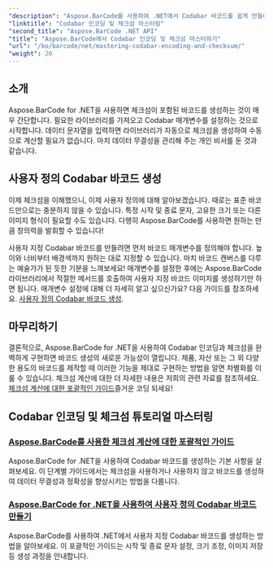 ```yaml
---
"description": "Aspose.BarCode를 사용하여 .NET에서 Codabar 바코드를 쉽게 만들어 보세요. 체크섬 계산 및 사용자 지정 바코드 생성에 대한 튜토리얼을 살펴보세요."
"linktitle": "Codabar 인코딩 및 체크섬 마스터링"
"second_title": "Aspose.BarCode .NET API"
"title": "Aspose.BarCode에서 Codabar 인코딩 및 체크섬 마스터하기"
"url": "/ko/barcode/net/mastering-codabar-encoding-and-checksum/"
"weight": 20
---
```


## 소개

Aspose.BarCode for .NET을 사용하면 체크섬이 포함된 바코드를 생성하는 것이 매우 간단합니다. 필요한 라이브러리를 가져오고 Codabar 매개변수를 설정하는 것으로 시작합니다. 데이터 문자열을 입력하면 라이브러리가 자동으로 체크섬을 생성하여 수동으로 계산할 필요가 없습니다. 마치 데이터 무결성을 관리해 주는 개인 비서를 둔 것과 같습니다.

## 사용자 정의 Codabar 바코드 생성

이제 체크섬을 이해했으니, 이제 사용자 정의에 대해 알아보겠습니다. 때로는 표준 바코드만으로는 충분하지 않을 수 있습니다. 특정 시작 및 종료 문자, 고유한 크기 또는 다른 이미지 형식이 필요할 수도 있습니다. 다행히 Aspose.BarCode를 사용하면 원하는 만큼 창의력을 발휘할 수 있습니다!

사용자 지정 Codabar 바코드를 만들려면 먼저 바코드 매개변수를 정의해야 합니다. 높이와 너비부터 배경색까지 원하는 대로 지정할 수 있습니다. 마치 바코드 캔버스를 다루는 예술가가 된 듯한 기분을 느껴보세요! 매개변수를 설정한 후에는 Aspose.BarCode 라이브러리에서 적절한 메서드를 호출하여 사용자 지정 바코드 이미지를 생성하기만 하면 됩니다. 매개변수 설정에 대해 더 자세히 알고 싶으신가요? 다음 가이드를 참조하세요. [사용자 정의 Codabar 바코드 생성](./custom-codabar-barcodes/).

## 마무리하기

결론적으로, Aspose.BarCode for .NET을 사용하여 Codabar 인코딩과 체크섬을 완벽하게 구현하면 바코드 생성의 새로운 가능성이 열립니다. 제품, 자산 또는 그 외 다양한 용도의 바코드를 제작할 때 이러한 기능을 제대로 구현하는 방법을 알면 차별화를 이룰 수 있습니다. 체크섬 계산에 대한 더 자세한 내용은 저희의 관련 자료를 참조하세요. [체크섬 계산에 대한 포괄적인 가이드](./guide-to-checksum-calculation/)즐거운 코딩 되세요!


## Codabar 인코딩 및 체크섬 튜토리얼 마스터링
### [Aspose.BarCode를 사용한 체크섬 계산에 대한 포괄적인 가이드](./guide-to-checksum-calculation/)
Aspose.BarCode for .NET을 사용하여 Codabar 바코드를 생성하는 기본 사항을 살펴보세요. 이 단계별 가이드에서는 체크섬을 사용하거나 사용하지 않고 바코드를 생성하여 데이터 무결성과 정확성을 향상시키는 방법을 다룹니다.
### [Aspose.BarCode for .NET을 사용하여 사용자 정의 Codabar 바코드 만들기](./custom-codabar-barcodes/)
Aspose.BarCode를 사용하여 .NET에서 사용자 지정 Codabar 바코드를 생성하는 방법을 알아보세요. 이 포괄적인 가이드는 시작 및 종료 문자 설정, 크기 조정, 이미지 저장 등 생성 과정을 안내합니다.